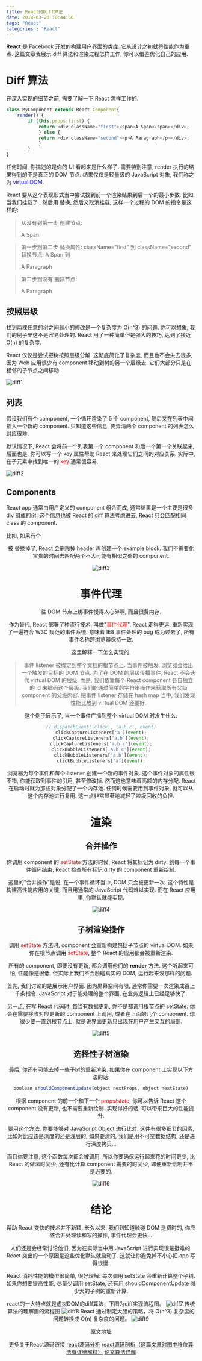 ```yaml
---
title: React的Diff算法
date: 2018-03-20 10:44:56
tags: "React"
categories : "React"
---
```


**React** 是 Facebook 开发的构建用户界面的类库.
它从设计之初就将性能作为重点.
这篇文章我展示 diff 算法和渲染过程怎样工作, 你可以借鉴优化自己的应用.

# Diff 算法
在深入实现的细节之前, 需要了解一下 React 怎样工作的.

```javascript
class MyComponent extends React.Component{
    render() {
        if (this.props.first) {
            return <div className="first"><span>A Span</span></div>;
            } else {
            return <div className="second"><p>A Paragraph</p></div>;
            }
        }
}
```
任何时间, 你描述的是你的 UI 看起来是什么样子.
需要特别注意, render 执行的结果得到的不是真正的 DOM 节点.
结果仅仅是轻量级的 JavaScript 对象, 我们称之为 <font color = 'blue'>virtual DOM</font>.


React 要从这个表现形式当中尝试找到前一个渲染结果到后一个的最小步数.
比如, 当我们挂载了 <font color = "red"> <MyComponent first={true} /> </font>
, 然后用 <font color = "red"><MyComponent first={false} /></font> 替换, 然后又取消挂载,
这样一个过程的 DOM 的指令是这样的:

> 从没有到第一步
创建节点: <div className="first"><span>A Span</span></div>

>第一步到第二步
替换属性: className="first" 到 className="second"
替换节点: <span>A Span</span> 到 <p>A Paragraph</p>

>第二步到没有
删除节点: <div className="second"><p>A Paragraph</p></div>
<!-- more -->
## 按照层级
找到两棵任意的树之间最小的修改是一个复杂度为 O(n^3) 的问题.
你可以想象, 我们的例子里这不是容易处理的.
React 用了一种简单但是强大的技巧, 达到了接近 O(n) 的复杂度.

React 仅仅是尝试把树按照层级分解. 这彻底简化了复杂度,
而且也不会失去很多, 因为 Web 应用很少有 component 移动到树的另一个层级去.
它们大部分只是在相邻的子节点之间移动.

![diff1](http://jiyinyiyong.u.qiniudn.com/react-diff/d1.png)

## 列表
假设我们有个 component, 一个循环渲染了 5 个 component,
随后又在列表中间插入一个新的 component.
只知道这些信息, 要弄清两个 component 的列表怎么对应很难.

默认情况下, React 会将前一个列表第一个 component 和后一个第一个关联起来, 后面也是.
你可以写一个 key 属性帮助 React 来处理它们之间的对应关系.
实际中, 在子元素中找到唯一的 <font color = "red">key</font> 通常很容易.

![diff2](http://jiyinyiyong.u.qiniudn.com/react-diff/d2.png)

## Components
React app 通常由用户定义的 component 组合而成,
通常结果是一个主要是很多 div 组成的树.
这个信息也被 React 的 diff 算法考虑进去, React 只会匹配相同 class 的 component.

比如, 如果有个 <Header> 被 <ExampleBlock> 替换掉了,
React 会删除掉 header 再创建一个 example block.
我们不需要化宝贵的时间去匹配两个不大可能有相似之处的 component.

![diff3](http://jiyinyiyong.u.qiniudn.com/react-diff/d3.png)

# 事件代理
往 DOM 节点上绑事件慢得人心碎啊, 而且很费内存.

作为替代, React 部署了种流行技术, 叫做"<font color = "red">事件代理</font>".
React 走得更远, 重新实现了一遍符合 W3C 规范的事件系统.
意味着 IE8 事件处理的 bug 成为过去了, 所有事件名称跨浏览器保持一致.

这里解释一下怎么实现的. 
>事件 listener 被绑定到整个文档的根节点上.
当事件被触发, 浏览器会给出一个触发的目标的 DOM 节点.
为了在 DOM 的层级传播事件, React 不会迭代 virtual DOM 的层级.
而是, 我们依靠每个 React component 各自独立的 id 来编码这个层级.
我们能通过简单的字符串操作来获取所有父级 component 的父级内容.
把事件 listener 存储在 hash map 当中, 我们发现性能比放到 virtual DOM 还要好.

这个例子展示了, 当一个事件广播到整个 virtual DOM 时发生什么.
```javascript
// dispatchEvent('click', 'a.b.c', event)
clickCaptureListeners['a'](event);
clickCaptureListeners['a.b'](event);
clickCaptureListeners['a.b.c'](event);
clickBubbleListeners['a.b.c'](event);
clickBubbleListeners['a.b'](event);
clickBubbleListeners['a'](event);
```

浏览器为每个事件和每个 listener 创建一个新的事件对象.
这个事件对象的属性很不错, 你能获取到事件的引用, 甚至修改掉.
然而这也意味着高额的内存分配.
React 在启动时就为那些对象分配了一个内存池.
任何时候需要用到事件对象, 就可以从这个内存池进行复用.
这一点非常显著地减轻了垃圾回收的负担.

# 渲染

## 合并操作

你调用 component 的 <font color = "red">setState</font> 方法的时候, React 将其标记为 dirty.
到每一个事件循环结束, React 检查所有标记 dirty 的 component 重新绘制.

这里的"合并操作"是说, 在一个事件循环当中, DOM 只会被更新一次.
这个特性是构建高性能应用的关键, 而且用通常的 JavaScript 代码难以实现.
而在 React 应用里, 你默认就能实现.

![diff4](http://jiyinyiyong.u.qiniudn.com/react-diff/d4.png)

## 子树渲染操作
调用 <font color = "red">setState</font> 方法时, component 会重新构建包括子节点的 virtual DOM.
如果你在根节点调用 <font color = "red">setState</font>, 整个 React 的应用都会被重新渲染.

所有的 component, 即便没有更新, 都会调用他们的 **render** 方法.
这个听起来可怕, 性能像是很低, 但实际上我们不会触碰真实的 DOM, 运行起来没那样的问题.

首先, 我们讨论的是展示用户界面. 因为屏幕空间有限, 通常你需要一次渲染成百上千条指令.
JavaScript 对于能处理的整个界面, 在业务逻辑上已经足够快了.

另一点, 在写 React 代码时, 每当有数据更新, 你不是都调用根节点的 setState.
你会在需要接收对应更新的 component 上调用, 或者在上面的几个 component.
你很少要一直到根节点上. 就是说界面更新只出现在用户产生交互的局部.

![diff5](http://jiyinyiyong.u.qiniudn.com/react-diff/d5.png)
## 选择性子树渲染

最后, 你还有可能去掉一些子树的重新渲染.
如果你在 component 上实现以下方法的话:

```javascript
boolean shouldComponentUpdate(object nextProps, object nextState)
```

根据 component 的前一个和下一个 <font color = "red">props/state</font>,
你可以告诉 React 这个 component 没有更新, 也不需要重新绘制.
实现得好的话, 可以带来巨大的性能提升.

要用这个方法, 你要能够对 JavaScript Object 进行比对.
这件有很多细节的因素, 比如对比应该是深度的还是浅层的,
如果要深的, 我们是用不可变数据结构, 还是进行深度拷贝...

而且你要注意, 这个函数每次都会被调用, 所以你要确保运行起来花的时间更少,
比 React 的做法时间少, 还有比计算 component 需要的时间少,
即便重新绘制并不是必要的.

![diff6](http://jiyinyiyong.u.qiniudn.com/react-diff/d6.png)


# 结论
帮助 React 变快的技术并不新颖. 长久以来, 我们到知道触碰 DOM 是费时的,
你应该合并处理读和写的操作, 事件代理会更快...

人们还是会经常讨论他们, 因为在实际当中用 JavaScript 进行实现很是挺难的.
React 突出的一个原因是这些优化默认就启动了.
这就让你避免掉不小心把 app 写得很慢.

React 消耗性能的模型很简单, 很好理解: 每次调用 setState 会重新计算整个子树.
如果你想要提高性能, 尽量少调用 setState,
还有用 shouldComponentUpdate 减少大的子树的重新计算.

react的一大特点就是虚拟DOM的diff算法，下图为diff实现流程图。
![diff7](https://sfault-image.b0.upaiyun.com/321/760/321760932-5707797107835_articlex)
传统算法的理解画的流程图
![diff8](https://sfault-image.b0.upaiyun.com/179/272/1792722120-57065fae74fa9_articlex)
React 通过制定大胆的策略，将 O(n^3) 复杂度的问题转换成 O(n) 复杂度的问题。
![diff9](https://sfault-image.b0.upaiyun.com/277/884/2778846299-5707849bd3992_articlex)

[原文地址](http://blog.csdn.net/yczz/article/details/49585283)

更多关于React源码链接
[react源码分析](http://purplebamboo.github.io/2015/09/15/reactjs_source_analyze_part_one/)
[react源码剖析（这篇文章对图中移位算法有详细解释）](https://zhuanlan.zhihu.com/p/20346379?refer=purerender)
[论文算法详解](https://grfia.dlsi.ua.es/ml/algorithms/references/editsurvey_bille.pdf)
